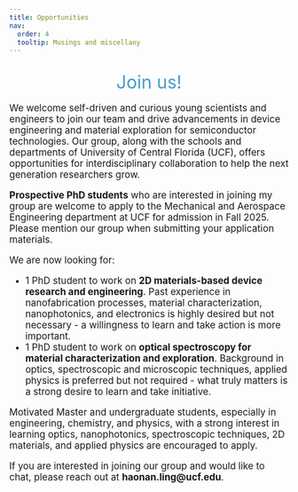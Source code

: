 ```yaml
---
title: Opportunities
nav:
  order: 4
  tooltip: Musings and miscellany
---
```


<h2><div class="text-center" style="text-decoration: none; text-align: center; color: #469ac7; font-weight: 400; font-size: 2rem" > Join us! </div></h2>


<p style="font-size: 17px;">
We welcome self-driven and curious young scientists and engineers to join our team and drive advancements in device engineering and material exploration for semiconductor technologies. Our group, along with the schools and departments of University of Central Florida (UCF), offers opportunities for interdisciplinary collaboration to help the next generation researchers grow.
</p>

<p style="font-size: 17px;">
<strong>Prospective PhD students</strong> who are interested in joining my group are welcome to apply to the Mechanical and Aerospace Engineering department at UCF for admission in Fall 2025. Please mention our group when submitting your application materials.
</p>

<p style="font-size: 17px;">
We are now looking for:
</p>
<ul style="font-size: 17px;">
    <li style="font-size: 17px;">1 PhD student to work on <strong>2D materials-based device research and engineering</strong>. Past experience in nanofabrication processes, material characterization, nanophotonics, and electronics is highly desired but not necessary - a willingness to learn and take action is more important.</li>
    <li style="font-size: 17px;">1 PhD student to work on <strong>optical spectroscopy for material characterization and exploration</strong>. Background in optics, spectroscopic and microscopic techniques, applied physics is preferred but not required - what truly matters is a strong desire to learn and take initiative.</li>
</ul>


<p style="font-size: 17px;">
Motivated Master and undergraduate students, especially in engineering, chemistry, and physics, with a strong interest in learning optics, nanophotonics, spectroscopic techniques, 2D materials, and applied physics are encouraged to apply.
</p>

<p style="font-size: 17px;">
If you are interested in joining our group and would like to chat, please reach out at <strong>haonan.ling@ucf.edu</strong>.
</p>
